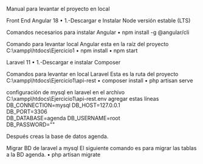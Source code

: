 Manual para levantar el proyecto en local

Front End Angular 18
•	1.-Descargar e Instalar Node versión estable (LTS)

Comandos necesarios para instalar Angular
•	npm install -g @angular/cli

Comando para levantar local Angular 
esta en la raíz del proyecto C:\xampp\htdocs\Ejercicio1
•	npm install
•	npm start

Laravel 11
•	1.-Descargar e instalar Composer

Comandos para levantar en local Laravel
Esta es la ruta del proyecto C:\xampp\htdocs\Ejercicio1\api-rest
•	composer install
•	php artisan serve

configuración de mysql en laravel
en el archivo C:\xampp\htdocs\Ejercicio1\api-rest\.env
agregar estas líneas
DB_CONNECTION=mysql
DB_HOST=127.0.0.1    
DB_PORT=3306        
DB_DATABASE=agenda 
DB_USERNAME=root  
DB_PASSWORD="" 

Después creas la base de datos agenda.

Migrar BD de laravel a mysql
El siguiente comando es para migrar las tablas a la BD agenda.
•	php artisan migrate
